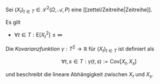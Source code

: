 Sei $(X_t)_{t \in T} \in \mathcal{L}^2(\Omega, \mathcal{A}, P)$ eine [[zettel/Zeitreihe|Zeitreihe]].

Es gilt
- $\forall t \in T : \text{E}[X_t^2] \le \infty$

Die *Kovarianzfunktion* $\gamma : T^2 \to \mathbb{R}$ für $(X_t)_{t \in T}$ ist definiert als

$$
	\forall t, s \in T : \gamma(t, s) := \text{Cov}[X_t, X_s]
$$

und beschreibt die lineare Abhängigkeit zwischen $X_t$ und $X_s$.